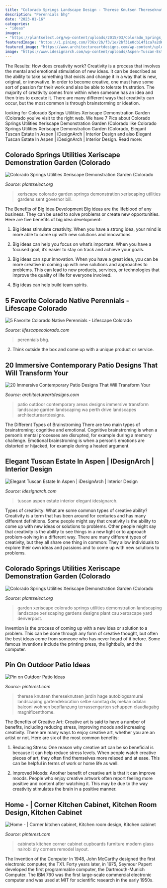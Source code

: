 ```yaml
---
title: "Colorado Springs Landscape Design - Therese Knutsen Thereseknutsen Jardin Hage Autoblogsamurai Landscaping Gartendekoration Selbe Sonntag Dış Mekan Odaları Balconi Wohnen Bepflanzung Terrassengarten Schuppen Claudiagabg Magnificenthome"
description: "Perennials bhg"
date: "2023-01-16"
categories:
- "ideas"
images:
- "https://plantselect.org/wp-content/uploads/2015/03/Colorado_Springs_Utilities_Xeriscape_Demonstration_Garden_Colorado_Springs_2.jpg"
featuredImage: "https://i.pinimg.com/736x/2b/f3/1e/2bf31e0cb14f1ca7a2d69c8bc6b211d3.jpg"
featured_image: "https://www.architectureartdesigns.com/wp-content/uploads/2016/05/20-Immersive-Contemporary-Patio-Designs-That-Will-Transform-Your-Outdoor-Areas-6.jpg"
image: "https://www.idesignarch.com/wp-content/uploads/Aspen-Tuscan-Estate_11.jpg"
---
```



The Results: How does creativity work?
Creativity is a process that involves the mental and emotional stimulation of new ideas. It can be described as the ability to take something that exists and change it in a way that is new, original, or innovative. In order to become creative, one must have some sort of passion for their work and also be able to tolerate frustration. The majority of creativity comes from within when someone has an idea and then tries to execute it. There are many different ways that creativity can occur, but the most common is through brainstorming or ideation.

	

		
looking for Colorado Springs Utilities Xeriscape Demonstration Garden (Colorado you've visit to the right web. We have 7 Pics about Colorado Springs Utilities Xeriscape Demonstration Garden (Colorado like Colorado Springs Utilities Xeriscape Demonstration Garden (Colorado, Elegant Tuscan Estate In Aspen | iDesignArch | Interior Design and also Elegant Tuscan Estate In Aspen | iDesignArch | Interior Design. Read more:
		
    
## Colorado Springs Utilities Xeriscape Demonstration Garden (Colorado

<img loading=lazy src="https://plantselect.org/wp-content/uploads/2015/03/Colorado_Springs_Utilities_Xeriscape_Demonstration_Garden_Colorado_Springs_0.jpg" onerror="this.onerror=null;this.src='https://tse4.mm.bing.net/th?id=OIP.6-o5IN2IxO5KMQgN140NFAHaE6&amp;pid=15.1';" alt="Colorado Springs Utilities Xeriscape Demonstration Garden (Colorado">

_Source: plantselect.org_

>xeriscape colorado garden springs demonstration xeriscaping utilities gardens sent governor bill. 

	

The Benefits of Big Idea Development
Big ideas are the lifeblood of any business. They can be used to solve problems or create new opportunities. Here are five benefits of big idea development:
1. Big ideas stimulate creativity. When you have a strong idea, your mind is more able to come up with new solutions and innovations.

2. Big ideas can help you focus on what’s important. When you have a focused goal, it’s easier to stay on track and achieve your goals.

3. Big ideas can spur innovation. When you have a great idea, you can be more creative in coming up with new solutions and approaches to problems. This can lead to new products, services, or technologies that improve the quality of life for everyone involved.

4. Big ideas can help build team spirits.

    
## 5 Favorite Colorado Native Perennials - Lifescape Colorado

<img loading=lazy src="https://lifescapecolorado.com/wp-content/uploads/2013/07/penstemon.jpg" onerror="this.onerror=null;this.src='https://tse4.mm.bing.net/th?id=OIP.n69-S-7LC8MV224nErVPKgAAAA&amp;pid=15.1';" alt="5 Favorite Colorado Native Perennials - Lifescape Colorado">

_Source: lifescapecolorado.com_

>perennials bhg. 

	

2. Think outside the box and come up with a unique product or service.

    
## 20 Immersive Contemporary Patio Designs That Will Transform Your

<img loading=lazy src="https://www.architectureartdesigns.com/wp-content/uploads/2016/05/20-Immersive-Contemporary-Patio-Designs-That-Will-Transform-Your-Outdoor-Areas-6.jpg" onerror="this.onerror=null;this.src='https://tse3.mm.bing.net/th?id=OIP.vp_jg8RNIA8gE8G-HTjiRgHaE8&amp;pid=15.1';" alt="20 Immersive Contemporary Patio Designs That Will Transform Your">

_Source: architectureartdesigns.com_

>patio outdoor contemporary areas designs immersive transform landscape garden landscaping wa perth drive landscapes architectureartdesigns. 

	

The Different Types of Brainstroming
There are two main types of brainstroming: cognitive and emotional. Cognitive brainstroming is when a person’s mental processes are disrupted, for example during a memory challenge. Emotional brainstroming is when a person’s emotions are distorted or hijacked, for example during a heated argument.

    
## Elegant Tuscan Estate In Aspen | IDesignArch | Interior Design

<img loading=lazy src="https://www.idesignarch.com/wp-content/uploads/Aspen-Tuscan-Estate_11.jpg" onerror="this.onerror=null;this.src='https://tse4.mm.bing.net/th?id=OIP.oFN6l0Y3exG89lstcAm-gwHaJ4&amp;pid=15.1';" alt="Elegant Tuscan Estate In Aspen | iDesignArch | Interior Design">

_Source: idesignarch.com_

>tuscan aspen estate interior elegant idesignarch. 

	

Types of creativity: What are some common types of creative ability?
Creativity is a term that has been around for centuries and has many different definitions. Some people might say that creativity is the ability to come up with new ideas or solutions to problems. Other people might say that creativity is the ability to see things in a new light or to approach problem-solving in a different way. There are many different types of creativity, but they all share one thing in common: They allow individuals to explore their own ideas and passions and to come up with new solutions to problems.

    
## Colorado Springs Utilities Xeriscape Demonstration Garden (Colorado

<img loading=lazy src="https://plantselect.org/wp-content/uploads/2015/03/Colorado_Springs_Utilities_Xeriscape_Demonstration_Garden_Colorado_Springs_2.jpg" onerror="this.onerror=null;this.src='https://tse2.mm.bing.net/th?id=OIP.5TqsKnx3DV592W7OTgQwAgHaE6&amp;pid=15.1';" alt="Colorado Springs Utilities Xeriscape Demonstration Garden (Colorado">

_Source: plantselect.org_

>garden xeriscape colorado springs utilities demonstration landscaping landscape xeriscaping gardens designs plant csu xeroscape yard denverpost. 

	

Invention is the process of coming up with a new idea or solution to a problem. This can be done through any form of creative thought, but often the best ideas come from someone who has never heard of it before. Some famous inventions include the printing press, the lightbulb, and the computer.

    
## Pin On Outdoor Patio Ideas

<img loading=lazy src="https://i.pinimg.com/736x/2b/f3/1e/2bf31e0cb14f1ca7a2d69c8bc6b211d3.jpg" onerror="this.onerror=null;this.src='https://tse1.mm.bing.net/th?id=OIP.1IQVPvmCflmALUrEjPVG1QHaLG&amp;pid=15.1';" alt="Pin on Outdoor Patio Ideas">

_Source: pinterest.com_

>therese knutsen thereseknutsen jardin hage autoblogsamurai landscaping gartendekoration selbe sonntag dış mekan odaları balconi wohnen bepflanzung terrassengarten schuppen claudiagabg magnificenthome. 

	

The Benefits of Creative Art:
Creative art is said to have a number of benefits, including reducing stress, improving moods and increasing creativity. There are many ways to enjoy creative art, whether you are an artist or not. Here are six of the most common benefits:
1. Reducing Stress: One reason why creative art can be so beneficial is because it can help reduce stress levels. When people watch creative pieces of art, they often find themselves more relaxed and at ease. This can be helpful in terms of work or home life as well.

2. Improved Moods: Another benefit of creative art is that it can improve moods. People who enjoy creative artwork often report feeling more positive and content after watching it. This may be due to the way creativity stimulates the brain in a positive manner.


    
## Home - | Corner Kitchen Cabinet, Kitchen Room Design, Kitchen Cabinet

<img loading=lazy src="https://i.pinimg.com/736x/96/da/af/96daaff2dad59d772fc6fee6c185820b--corner-cabinets.jpg" onerror="this.onerror=null;this.src='https://tse4.mm.bing.net/th?id=OIP.PTc6d4CTRv_H_HZmXE_2pQHaLH&amp;pid=15.1';" alt="Home - | Corner kitchen cabinet, Kitchen room design, Kitchen cabinet">

_Source: pinterest.com_

>cabinets kitchen corner cabinet cupboards furniture modern glass nairobi diy corners remodel layout. 

	

The Invention of the Computer
In 1948, John McCarthy designed the first electronic computer, the TX1. Forty years later, in 1975, Seymour Papert developed the first programmable computer, the Dartmouth-Munich Computer. The IBM 760 was the first large-scale commercial electronic computer and was used at MIT for scientific research in the early 1950s.

